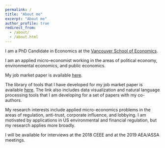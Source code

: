 ```yaml
---
permalink: /
title: "About me"
excerpt: "About me"
author_profile: true
redirect_from:
  - /about/
  - /about.html
---
```




I am a PhD Candidate in Economics at the [Vancouver School of Economics](https://economics.ubc.ca/).

I am an applied micro-economist working in the areas of political economy, environmental economics, and public economics.

My job market paper is available [here](https://bradhackinen.ca/files/BradHackinen_JMP.pdf).

The library of tools that I have developed for my job market paper is available [here](https://bradhackinen.ca/tools/). The link also includes data visualization and natural language processing tools that I am developing for a set of papers with my co-authors.

My research interests include applied micro-economics problems in the areas of regulation, anti-trust, corporate influence, and lobbying. I am motivated by applications in US environmental and financial regulation, but my research applies more broadly.

I will be available for interviews at the 2018 CEEE and at the 2019 AEA/ASSA meetings.
